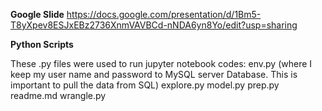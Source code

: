 **Google Slide**
https://docs.google.com/presentation/d/1Bm5-T8yXpev8ESJxEBz2736XnmVAVBCd-nNDA6yn8Yo/edit?usp=sharing

**Python Scripts**

These .py files were used to run jupyter notebook codes: 
env.py (where I keep my user name and password to MySQL server Database. This is important to pull the data from SQL)
explore.py
model.py
prep.py
readme.md
wrangle.py
